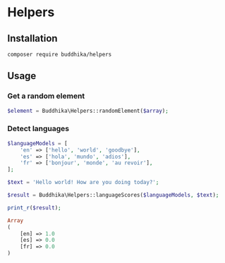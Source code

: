 # Helpers

## Installation

```
composer require buddhika/helpers
```

## Usage 

### Get a random element

```php
$element = Buddhika\Helpers::randomElement($array);
```

### Detect languages

```php
$languageModels = [
    'en' => ['hello', 'world', 'goodbye'],
    'es' => ['hola', 'mundo', 'adios'],
    'fr' => ['bonjour', 'monde', 'au revoir'],
];

$text = 'Hello world! How are you doing today?';

$result = Buddhika\Helpers::languageScores($languageModels, $text);

print_r($result);

Array
(
    [en] => 1.0
    [es] => 0.0
    [fr] => 0.0
)
```

